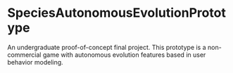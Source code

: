# SpeciesAutonomousEvolutionPrototype
An undergraduate proof-of-concept final project. This prototype is a non-commercial game with autonomous evolution features based in user behavior modeling.
